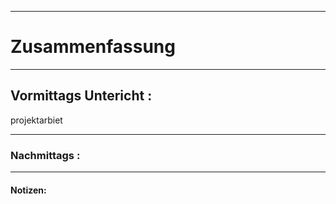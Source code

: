 

___

# Zusammenfassung








----

## Vormittags Untericht : 



projektarbiet





----

### Nachmittags :







___

#### Notizen: 
